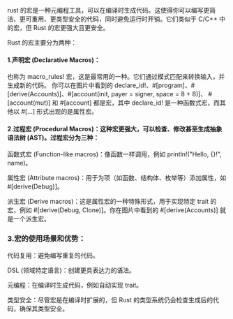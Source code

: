 rust 的宏是一种元编程工具，可以在编译时生成代码。这使得你可以编写更简洁、更可重用、更类型安全的代码，同时避免运行时开销。它们类似于 C/C++ 中的宏，但 Rust 的宏更强大且更安全。

Rust 的宏主要分为两种：

#### 1.声明宏 (Declarative Macros)：
也称为 macro_rules! 宏，这是最常用的一种。它们通过模式匹配来转换输入，并生成新的代码。
你可以在图片中看到的
declare_id!、#[program]、#[derive(Accounts)]、#[account(init, payer = signer, space = 8 + 8)]、
#[account(mut)] 和 #[account] 都是宏，其中 declare_id! 是一种函数式宏，而其他以 #[...] 形式出现的是属性宏。

#### 2.过程宏 (Procedural Macros)：这种宏更强大，可以检查、修改甚至生成抽象语法树 (AST)。过程宏分为三种：

函数式宏 (Function-like macros)：像函数一样调用，例如 println!("Hello, {}!", name)。

属性宏 (Attribute macros)：用于为项（如函数、结构体、枚举等）添加属性，如 #[derive(Debug)]。

派生宏 (Derive macros)：这是属性宏的一种特殊形式，用于实现特定 trait 的宏，例如 #[derive(Debug, Clone)]。你在图片中看到的 #[derive(Accounts)] 就是一个派生宏。

### 3.宏的使用场景和优势：
代码复用：避免编写重复的代码。

DSL (领域特定语言)：创建更具表达力的语法。

元编程：在编译时生成代码，例如自动实现 trait。

类型安全：尽管宏是在编译时扩展的，但 Rust 的类型系统仍会检查生成后的代码，确保其类型安全。
